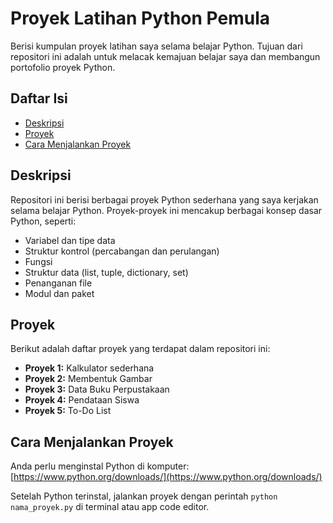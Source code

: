 # Proyek Latihan Python Pemula

Berisi kumpulan proyek latihan saya selama belajar Python. Tujuan dari repositori ini adalah untuk melacak kemajuan belajar saya dan membangun portofolio proyek Python.

## Daftar Isi

* [Deskripsi](#deskripsi)
* [Proyek](#proyek)
* [Cara Menjalankan Proyek](#cara-menjalankan-proyek)
  
## Deskripsi

Repositori ini berisi berbagai proyek Python sederhana yang saya kerjakan selama belajar Python. Proyek-proyek ini mencakup berbagai konsep dasar Python, seperti:

* Variabel dan tipe data
* Struktur kontrol (percabangan dan perulangan)
* Fungsi
* Struktur data (list, tuple, dictionary, set)
* Penanganan file
* Modul dan paket

## Proyek

Berikut adalah daftar proyek yang terdapat dalam repositori ini:

* **Proyek 1:** Kalkulator sederhana
* **Proyek 2:** Membentuk Gambar
* **Proyek 3:** Data Buku Perpustakaan
* **Proyek 4:** Pendataan Siswa
* **Proyek 5:** To-Do List

## Cara Menjalankan Proyek

Anda perlu menginstal Python di komputer: [https://www.python.org/downloads/](https://www.python.org/downloads/)

Setelah Python terinstal, jalankan proyek dengan perintah `python nama_proyek.py` di terminal atau app code editor.
